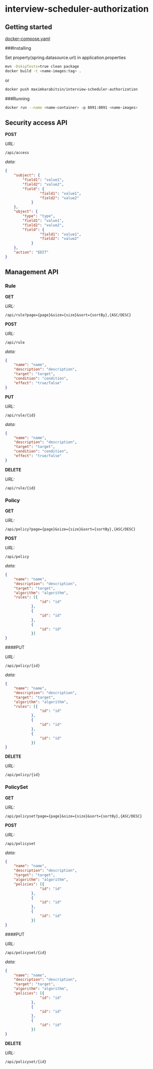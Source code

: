 # interview-scheduler-authorization


## Getting started
[docker-compose.yaml](https://gist.github.com/MaximKarabitsin/66cbb563d0d5711d085656bb8590c78f)

###Installing

Set property(spring.datasource.url) in application.properties

```bash
mvn -DskipTests=true clean package
docker build -t <name-images:tag> .
```
or

```bash
docker push maximkarabitsin/interview-scheduler-authorization
```

###Running

```bash
docker run --name <name-container> -p 8091:8091 <name-images>
```



## Security access API
**POST**

*URL:*
```
/api/access
```

*data:*   
```json
{
    "subject": {
        "field1": "value1",
        "field2": "value2",
        "field": {
                "field1": "value1",
                "field2": "value2"
            }
    },
    "object": {
        "type": "type",
        "field1": "value1",
        "field2": "value2",
        "field": {
                "field1": "value1",
                "field2": "value2"
            }
    },
    "action": "EDIT"
}
```




## Management API
### Rule
**GET**

*URL:*    
```
/api/rule?page={page}&size={size}&sort={sortBy},{ASC/DESC}
```

**POST**

*URL:*
```
/api/rule
```

*data:*   
```json
{
    "name": "name",
    "description": "description",
    "target": "target",
    "condition": "condition",
    "effect": "true/false"
}
```

**PUT**

*URL:*
```
/api/rule/{id}
```

*data:*
```json
{
    "name": "name",
    "description": "description",
    "target": "target",
    "condition": "condition",
    "effect": "true/false"
}
```

**DELETE**

*URL:*
```
/api/rule/{id}
```

### Policy
**GET**

*URL:*    
```
/api/policy?page={page}&size={size}&sort={sortBy},{ASC/DESC}
```

**POST**

*URL:*
```
/api/policy
```

*data:*  
```json
{
    "name": "name",
    "description": "description",
    "target": "target",
    "algorithm": "algorithm",
    "rules": [{
                "id": "id"
            },
            {
                "id": "id"
            },
            {
                "id": "id"
            }]
}
```

####PUT

*URL:*
```
/api/policy/{id}
```

*data:*  
```json
{
    "name": "name",
    "description": "description",
    "target": "target",
    "algorithm": "algorithm",
    "rules": [{
                "id": "id"
            },
            {
                "id": "id"
            },
            {
                "id": "id"
            }]
}
```

**DELETE**

*URL:*
```
/api/policy/{id}
```

### PolicySet
**GET**

*URL:*    
```
/api/policyset?page={page}&size={size}&sort={sortBy},{ASC/DESC}
```

**POST**

*URL:*
```
/api/policyset
```

*data:*  
```json
{
    "name": "name",
    "description": "description",
    "target": "target",
    "algorithm": "algorithm",
    "policies": [{
                "id": "id"
            },
            {
                "id": "id"
            },
            {
                "id": "id"
            }]
}
```

####PUT

*URL:*
```
/api/policyset/{id}
```

*data:*  
```json
{
    "name": "name",
    "description": "description",
    "target": "target",
    "algorithm": "algorithm",
    "policies": [{
                "id": "id"
            },
            {
                "id": "id"
            },
            {
                "id": "id"
            }]
}
```

**DELETE**

*URL:*
```
/api/policyset/{id}
```
